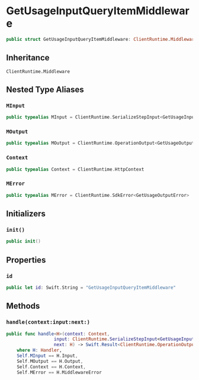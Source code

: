 # GetUsageInputQueryItemMiddleware

``` swift
public struct GetUsageInputQueryItemMiddleware: ClientRuntime.Middleware 
```

## Inheritance

`ClientRuntime.Middleware`

## Nested Type Aliases

### `MInput`

``` swift
public typealias MInput = ClientRuntime.SerializeStepInput<GetUsageInput>
```

### `MOutput`

``` swift
public typealias MOutput = ClientRuntime.OperationOutput<GetUsageOutputResponse>
```

### `Context`

``` swift
public typealias Context = ClientRuntime.HttpContext
```

### `MError`

``` swift
public typealias MError = ClientRuntime.SdkError<GetUsageOutputError>
```

## Initializers

### `init()`

``` swift
public init() 
```

## Properties

### `id`

``` swift
public let id: Swift.String = "GetUsageInputQueryItemMiddleware"
```

## Methods

### `handle(context:input:next:)`

``` swift
public func handle<H>(context: Context,
                  input: ClientRuntime.SerializeStepInput<GetUsageInput>,
                  next: H) -> Swift.Result<ClientRuntime.OperationOutput<GetUsageOutputResponse>, MError>
    where H: Handler,
    Self.MInput == H.Input,
    Self.MOutput == H.Output,
    Self.Context == H.Context,
    Self.MError == H.MiddlewareError
```

